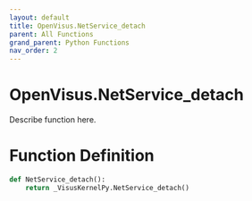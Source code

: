 ```yaml
---
layout: default
title: OpenVisus.NetService_detach
parent: All Functions
grand_parent: Python Functions
nav_order: 2
---
```


# OpenVisus.NetService_detach

Describe function here.

# Function Definition

```python
def NetService_detach():
    return _VisusKernelPy.NetService_detach()
```